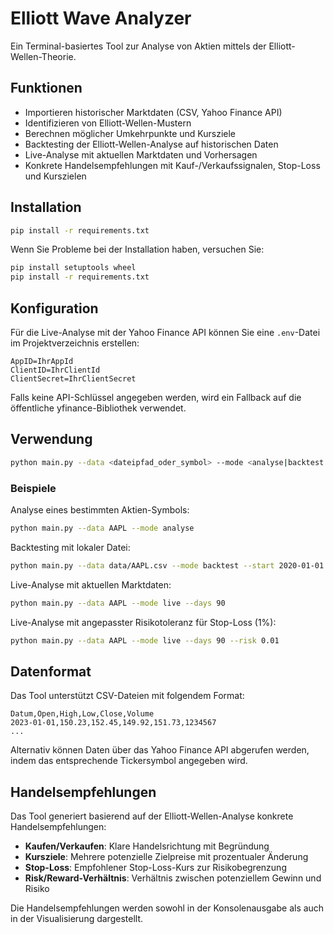 # Elliott Wave Analyzer

Ein Terminal-basiertes Tool zur Analyse von Aktien mittels der Elliott-Wellen-Theorie.

## Funktionen

- Importieren historischer Marktdaten (CSV, Yahoo Finance API)
- Identifizieren von Elliott-Wellen-Mustern
- Berechnen möglicher Umkehrpunkte und Kursziele
- Backtesting der Elliott-Wellen-Analyse auf historischen Daten
- Live-Analyse mit aktuellen Marktdaten und Vorhersagen
- Konkrete Handelsempfehlungen mit Kauf-/Verkaufssignalen, Stop-Loss und Kurszielen

## Installation

```bash
pip install -r requirements.txt
```

Wenn Sie Probleme bei der Installation haben, versuchen Sie:

```bash
pip install setuptools wheel
pip install -r requirements.txt
```

## Konfiguration

Für die Live-Analyse mit der Yahoo Finance API können Sie eine `.env`-Datei im Projektverzeichnis erstellen:

```
AppID=IhrAppId
ClientID=IhrClientId
ClientSecret=IhrClientSecret
```

Falls keine API-Schlüssel angegeben werden, wird ein Fallback auf die öffentliche yfinance-Bibliothek verwendet.

## Verwendung

```bash
python main.py --data <dateipfad_oder_symbol> --mode <analyse|backtest|live> [--start YYYY-MM-DD] [--end YYYY-MM-DD]
```

### Beispiele

Analyse eines bestimmten Aktien-Symbols:
```bash
python main.py --data AAPL --mode analyse
```

Backtesting mit lokaler Datei:
```bash
python main.py --data data/AAPL.csv --mode backtest --start 2020-01-01 --end 2022-12-31
```

Live-Analyse mit aktuellen Marktdaten:
```bash
python main.py --data AAPL --mode live --days 90
```

Live-Analyse mit angepasster Risikotoleranz für Stop-Loss (1%):
```bash
python main.py --data AAPL --mode live --days 90 --risk 0.01
```

## Datenformat

Das Tool unterstützt CSV-Dateien mit folgendem Format:
```
Datum,Open,High,Low,Close,Volume
2023-01-01,150.23,152.45,149.92,151.73,1234567
...
```

Alternativ können Daten über das Yahoo Finance API abgerufen werden, indem das entsprechende Tickersymbol angegeben wird.

## Handelsempfehlungen

Das Tool generiert basierend auf der Elliott-Wellen-Analyse konkrete Handelsempfehlungen:

- **Kaufen/Verkaufen**: Klare Handelsrichtung mit Begründung
- **Kursziele**: Mehrere potenzielle Zielpreise mit prozentualer Änderung
- **Stop-Loss**: Empfohlener Stop-Loss-Kurs zur Risikobegrenzung
- **Risk/Reward-Verhältnis**: Verhältnis zwischen potenziellem Gewinn und Risiko

Die Handelsempfehlungen werden sowohl in der Konsolenausgabe als auch in der Visualisierung dargestellt. 